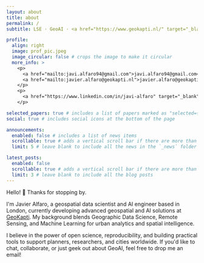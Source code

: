 ```yaml
---
layout: about
title: about
permalink: /
subtitle: LSE · GeoAI · <a href="https://www.geokapti.nl/" target="_blank">GeoKapti</a>

profile:
  align: right
  image: prof_pic.jpeg
  image_circular: false # crops the image to make it circular
  more_info: >
    <p>
      <a href="mailto:javi.alfaro94@gmail.com">javi.alfaro94@gmail.com</a><br>
      <a href="mailto:javier.alfaro@geokapti.nl">javier.alfaro@geokapti.nl</a>
    </p>
    <p>
      <a href="https://www.linkedin.com/in/javi-alfaro" target="_blank">LinkedIn</a><br>
    </p>

selected_papers: true # includes a list of papers marked as "selected={true}"
social: true # includes social icons at the bottom of the page

announcements:
  enabled: false # includes a list of news items
  scrollable: true # adds a vertical scroll bar if there are more than 3 news items
  limit: 5 # leave blank to include all the news in the `_news` folder

latest_posts:
  enabled: false
  scrollable: true # adds a vertical scroll bar if there are more than 3 new posts items
  limit: 3 # leave blank to include all the blog posts
---
```


Hello! 👋 Thanks for stopping by.

I'm Javier Alfaro, a geospatial data scientist and AI engineer based in London, currently developing advanced geospatial and AI solutions at [GeoKapti](https://www.geokapti.nl/). My background blends Geographic Data Science, Remote Sensing, and Machine Learning for urban analytics and spatial intelligence.

I believe in the power of open science, reproducibility, and building practical tools to support planners, researchers, and cities worldwide. If you'd like to chat, collaborate, or just geek out about GeoAI, feel free to drop me an email!
